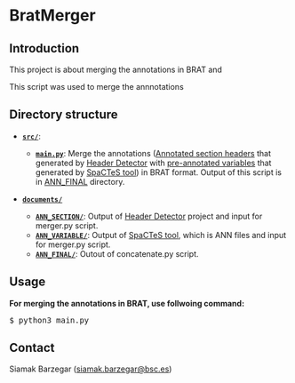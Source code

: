 # BratMerger #

## Introduction

This project is about merging the annotations in BRAT and 

This script was used to merge the annnotations 


## Directory structure

- [**`src/`**](src/): 

  - [**`main.py`**](src/main.py): Merge the annotations ([Annotated section headers](root/documents/ANN_SECTION) that generated by [Header Detector](https://github.com/TeMU-BSC/EHR-HeaderDetector-AnnotationAnalyser) with
    [pre-annotated variables](documents/ANN_VARIABLE) that generated by [SpaCTeS tool](https://github.com/TeMU-BSC/SpaCTeS)) in BRAT format.
    Output of this script is in [ANN_FINAL](documents/ANN_FINAL) directory.

- [**`documents/`**](documents/)
  - [**`ANN_SECTION/`**](documents/ANN_SECTION/): Output of [Header Detector](https://github.com/siabar/EHR-HeaderDetector-AnnotationAnalyser) project and input for merger.py script.
  - [**`ANN_VARIABLE/`**](documents/ANN_VARIABLE/): Output of [SpaCTeS tool](https://github.com/siabar/SpaCTeS), which is ANN files and input for merger.py script.
  - [**`ANN_FINAL/`**](documents/ANN_FINAL/): Outout of concatenate.py script.

## Usage

**For merging the annotations in BRAT, use follwoing command:**

<pre>
$ python3 main.py 
</pre>



## Contact

Siamak Barzegar (siamak.barzegar@bsc.es)
